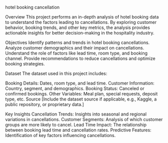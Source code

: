 hotel booking cancellation


Overview
This project performs an in-depth analysis of hotel booking data to understand the factors leading to cancellations. By exploring customer behavior, booking trends, and other key metrics, the analysis provides actionable insights for better decision-making in the hospitality industry.

Objectives
Identify patterns and trends in hotel booking cancellations.
Analyze customer demographics and their impact on cancellations.
Understand the role of factors like lead time, room type, and booking channel.
Provide recommendations to reduce cancellations and optimize booking strategies.

Dataset
The dataset used in this project includes:

Booking Details: Dates, room type, and lead time.
Customer Information: Country, segment, and demographics.
Booking Status: Canceled or confirmed bookings.
Other Variables: Meal plan, special requests, deposit type, etc.
Source
[Include the dataset source if applicable, e.g., Kaggle, a public repository, or proprietary data.]

Key Insights
Cancellation Trends: Insights into seasonal and regional variations in cancellations.
Customer Segments: Analysis of which customer groups are more likely to cancel.
Lead Time Impact: The relationship between booking lead time and cancellation rates.
Predictive Features: Identification of key factors influencing cancellations.
